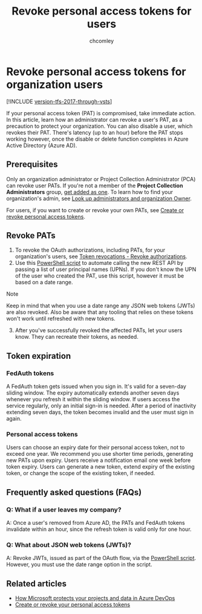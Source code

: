 ﻿---
title: Revoke personal access tokens for users
titleSuffix: Azure DevOps
ms.custom: seodec18
description: Administrators can revoke personal access tokens (PATs) for users when they're compromised, protecting the organization.
ms.technology: devops-accounts
ms.assetid: 
ms.topic: conceptual
ms.author: chcomley
author: chcomley
ms.date: 03/16/2020
monikerRange: '>= tfs-2017'
---

# Revoke personal access tokens for organization users

[!INCLUDE [version-tfs-2017-through-vsts](../../includes/version-tfs-2017-through-vsts.md)]

If your personal access token (PAT) is compromised, take immediate action. In this article, learn how an administrator can revoke a user's PAT, as a precaution to protect your organization. You can also disable a user, which revokes their PAT. There's latency (up to an hour) before the PAT stops working however, once the disable or delete function completes in Azure Active Directory (Azure AD).

## Prerequisites

Only an organization administrator or Project Collection Administrator (PCA) can revoke user PATs. If you're not a member of the **Project Collection Administrators** group, [get added as one](../../organizations/security/set-project-collection-level-permissions.md). To learn how to find your organization's admin, see [Look up administrators and organization Owner](../security/lookup-organization-owner-admin.md).

For users, if you want to create or revoke your own PATs, see [Create or revoke personal access tokens](use-personal-access-tokens-to-authenticate.md).

## Revoke PATs

1.  To revoke the OAuth authorizations, including PATs, for your organization's users, see [Token revocations - Revoke authorizations](https://docs.microsoft.com/rest/api/azure/devops/tokenadministration/token%20revocations/revoke%20authorizations?view=azure-devops-rest-5.0).
2.  Use this [PowerShell script](https://github.com/Microsoft/vsts-script-samples/tree/master/PowerShell/TokenAdmin) to automate calling the new REST API by passing a list of user principal names (UPNs). If you don't know the UPN of the user who created the PAT, use this script, however it must be based on a date range.

> [!NOTE]
> Keep in mind that when you use a date range any JSON web tokens (JWTs) are also revoked. Also be aware that any tooling that relies on these tokens won't work until refreshed with new tokens.

3.  After you've successfully revoked the affected PATs, let your users know. They can recreate their tokens, as needed.

<a id="token-expiration" />

## Token expiration

### FedAuth tokens

A FedAuth token gets issued when you sign in. It's valid for a seven-day sliding window. The expiry automatically extends another seven days whenever you refresh it within the sliding window. If users access the service regularly, only an initial sign-in is needed. After a period of inactivity extending seven days, the token becomes invalid and the user must sign in again.

### Personal access tokens

Users can choose an expiry date for their personal access token, not to exceed one year. We recommend you use shorter time periods, generating new PATs upon expiry. Users receive a notification email one week before token expiry. Users can generate a new token, extend expiry of the existing token, or change the scope of the existing token, if needed.

## Frequently asked questions (FAQs)

### Q: What if a user leaves my company?

A: Once a user's removed from Azure AD, the PATs and FedAuth tokens invalidate within an hour, since the refresh token is valid only for one hour.

### Q: What about JSON web tokens (JWTs)?

A: Revoke JWTs, issued as part of the OAuth flow, via the [PowerShell script](https://github.com/Microsoft/vsts-script-samples/tree/master/PowerShell/TokenAdmin). However, you must use the date range option in the script.

## Related articles

- [How Microsoft protects your projects and data in Azure DevOps](../../organizations/security/data-protection.md)
- [Create or revoke your personal access tokens](use-personal-access-tokens-to-authenticate.md)
